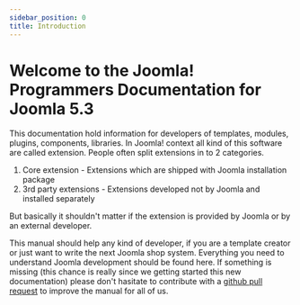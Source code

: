 ```yaml
---
sidebar_position: 0
title: Introduction
---
```


Welcome to the Joomla! Programmers Documentation for Joomla 5.3
===============================================================

This documentation hold information for developers of templates, modules, plugins, components, libraries.
In Joomla! context all kind of this software are called extension. People often split extensions in to 2 categories.

1. Core extension - Extensions which are shipped with Joomla installation package
2. 3rd party extensions - Extensions developed not by Joomla and installed separately

But basically it shouldn't matter if the extension is provided by Joomla or by an external developer.

This manual should help any kind of developer, if you are a template creator or just want to write the next
Joomla shop system. Everything you need to understand Joomla development should be found here.
If something is missing (this chance is really since we getting started this new documentation) please don't
hasitate to contribute with a [github pull request](https://github.com/joomla/Manual/) to improve the manual for all of us.
